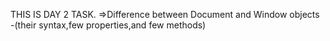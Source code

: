 THIS IS DAY 2 TASK.
=>Difference between Document and Window objects
-(their syntax,few properties,and few methods)